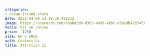 ```yaml
---
categories:
- ocean-island-shore
date: 2022-04-09 13:18:38.491242
image: https://ucarecdn.com/09aba5bb-d363-403d-abbc-a39e9b42d34f/
media: Oil on canvas
price: '1250'
size: 60 x 60cm
sold: Contact Us
title: Attrition II
...
```

